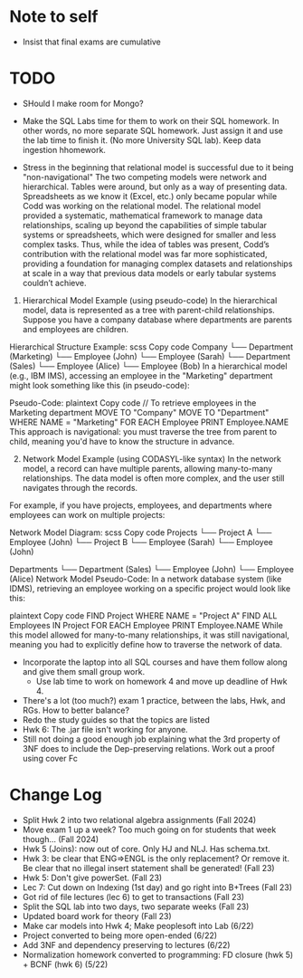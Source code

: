# Note to self
- Insist that final exams are cumulative


# TODO
- SHould I make room for Mongo?

- Make the SQL Labs time for them to work on their SQL homework. In other words, no more separate SQL homework. Just assign it and use the lab time to finish it. (No more University SQL lab). Keep data ingestion hhomework.

- Stress in the beginning that relational model is successful due to it being "non-navigational" The two competing
models were network and hierarchical. Tables were around, but only as a way of presenting data. Spreadsheets
as we know it (Excel, etc.) only became popular while Codd was working on the relational model. The relational model provided a systematic, mathematical framework to manage data relationships, scaling up beyond the capabilities of simple tabular systems or spreadsheets, which were designed for smaller and less complex tasks. Thus, while the idea of tables was present, Codd’s contribution with the relational model was far more sophisticated, providing a foundation for managing complex datasets and relationships at scale in a way that previous data models or early tabular systems couldn’t achieve.

1. Hierarchical Model Example (using pseudo-code)
In the hierarchical model, data is represented as a tree with parent-child relationships. Suppose you have a company database where departments are parents and employees are children.

Hierarchical Structure Example:
scss
Copy code
Company
   └── Department (Marketing)
       └── Employee (John)
       └── Employee (Sarah)
   └── Department (Sales)
       └── Employee (Alice)
       └── Employee (Bob)
In a hierarchical model (e.g., IBM IMS), accessing an employee in the "Marketing" department might look something like this (in pseudo-code):

Pseudo-Code:
plaintext
Copy code
// To retrieve employees in the Marketing department
MOVE TO "Company"
MOVE TO "Department" WHERE NAME = "Marketing"
FOR EACH Employee
    PRINT Employee.NAME
This approach is navigational: you must traverse the tree from parent to child, meaning you'd have to know the structure in advance.

2. Network Model Example (using CODASYL-like syntax)
In the network model, a record can have multiple parents, allowing many-to-many relationships. The data model is often more complex, and the user still navigates through the records.

For example, if you have projects, employees, and departments where employees can work on multiple projects:

Network Model Diagram:
scss
Copy code
Projects
   └── Project A
        └── Employee (John)
   └── Project B
        └── Employee (Sarah)
        └── Employee (John)

Departments
   └── Department (Sales)
        └── Employee (John)
        └── Employee (Alice)
Network Model Pseudo-Code:
In a network database system (like IDMS), retrieving an employee working on a specific project would look like this:

plaintext
Copy code
FIND Project WHERE NAME = "Project A"
FIND ALL Employees IN Project
FOR EACH Employee
    PRINT Employee.NAME
While this model allowed for many-to-many relationships, it was still navigational, meaning you had to explicitly define how to traverse the network of data.


- Incorporate the laptop into all SQL courses and have them follow along and give them small group work.
  - Use lab time to work on homework 4 and move up deadline of Hwk 4.
- There's a lot (too much?) exam 1 practice, between the labs, Hwk, and RGs. How to better balance?
- Redo the study guides so that the topics are listed
- Hwk 6: The .jar file isn't working for anyone.
- Still not doing a good enough job explaining what the 3rd property of 3NF does to include the Dep-preserving relations. Work out a proof using cover Fc

# Change Log
- Split Hwk 2 into two relational algebra assignments (Fall 2024)
- Move exam 1 up a week? Too much going on for students that week though... (Fall 2024)
- Hwk 5 (Joins): now out of core. Only HJ and NLJ. Has schema.txt.
- Hwk 3: be clear that ENG=>ENGL is the only replacement? Or remove it. Be clear that no illegal insert statement shall be generated! (Fall 23)
- Hwk 5: Don't give powerSet. (Fall 23)
- Lec 7: Cut down on Indexing (1st day) and go right into B+Trees (Fall 23)
- Got rid of file lectures (lec 6) to get to transactions (Fall 23)
- Split the SQL lab into two days, two separate weeks (Fall 23)
- Updated board work for theory (Fall 23)
- Make car models into Hwk 4; Make peoplesoft into Lab (6/22)
- Project converted to being more open-ended (6/22)
- Add 3NF and dependency preserving to lectures (6/22)
- Normalization homework converted to programming: FD closure (hwk 5) + BCNF (hwk 6) (5/22)
